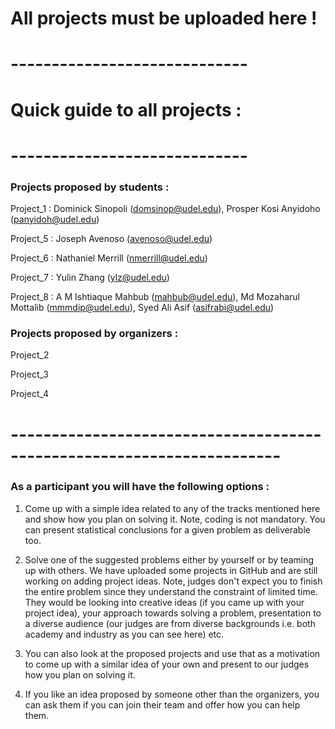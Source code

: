 # All projects must be uploaded here !

# -----------------------------
# Quick guide to all projects : 
# -----------------------------

### Projects proposed by students : 

Project_1 : Dominick Sinopoli (domsinop@udel.edu), Prosper Kosi Anyidoho (panyidoh@udel.edu)

Project_5 : Joseph Avenoso (avenoso@udel.edu) 

Project_6 : Nathaniel Merrill (nmerrill@udel.edu)

Project_7 : Yulin Zhang  (ylz@udel.edu)

Project_8 : A M Ishtiaque Mahbub (mahbub@udel.edu), Md Mozaharul Mottalib (mmmdip@udel.edu), Syed Ali Asif (asifrabi@udel.edu)

### Projects proposed by organizers : 

Project_2

Project_3 

Project_4

# -----------------------------------------------------------------------

### As a participant you will have the following options :

1. Come up with a simple idea related to any of the tracks mentioned here and show how you plan on solving it. Note, coding is not mandatory. You can present statistical conclusions for a given problem as deliverable too.

2. Solve one of the suggested problems either by yourself or by teaming up with others. We have uploaded some projects in GitHub and are still working on adding project ideas. Note, judges don't expect you to finish the entire problem since they understand the constraint of limited time. They would be looking into creative ideas (if you came up with your project idea), your approach towards solving a problem, presentation to a diverse audience (our judges are from diverse backgrounds i.e. both academy and industry as you can see here) etc.

3. You can also look at the proposed projects and use that as a motivation to come up with a similar idea of your own and present to our judges how you plan on solving it.

4. If you like an idea proposed by someone other than the organizers, you can ask them if you can join their team and offer how you can help them.


